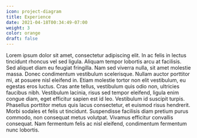 ```yaml
---
icon: project-diagram
title: Experience
date: 2021-04-18T00:34:49-07:00
weight: 3
color: orange
draft: false
---
```


Lorem ipsum dolor sit amet, consectetur adipiscing elit. In ac felis in lectus tincidunt rhoncus vel sed ligula. Aliquam tempor lobortis arcu at facilisis. Sed aliquet diam eu feugiat fringilla. Nam sed viverra nulla, sit amet molestie massa. Donec condimentum vestibulum scelerisque. Nullam auctor porttitor mi, at posuere nisl eleifend in. Etiam molestie tortor non elit vestibulum, eu egestas eros luctus. Cras ante tellus, vestibulum quis odio non, ultricies faucibus nibh. Vestibulum lacinia, risus sed tempor eleifend, ligula enim congue diam, eget efficitur sapien est id leo. Vestibulum id suscipit turpis. Phasellus porttitor metus quis lacus consectetur, et euismod risus hendrerit. Morbi sodales et felis ut tincidunt. Suspendisse facilisis diam pretium purus commodo, non consequat metus volutpat. Vivamus efficitur convallis consequat. Nam fermentum felis ac nisl eleifend, condimentum fermentum nunc lobortis.

